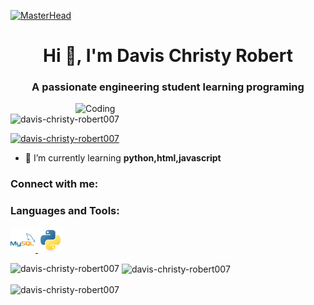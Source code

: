[![MasterHead](https://encrypted-tbn0.gstatic.com/images?q=tbn:ANd9GcRKohhe6zGdyl4TAOSb9gQWMARO-bjgSz1GEw&s)](https://avatars.githubusercontent.com/u/183818472?v=4)
<h1 align="center">Hi 👋, I'm Davis Christy Robert</h1>
<h3 align="center">A passionate engineering student learning programing</h3>
<img align="right" alt="Coding" width="400" src="https://user-images.githubusercontent.com/74038190/225813708-98b745f2-7d22-48cf-9150-083f1b00d6c9.gif">
<p align="left"> <img src="https://komarev.com/ghpvc/?username=davis-christy-robert007&label=Profile%20views&color=0e75b6&style=flat" alt="davis-christy-robert007" /> </p>

<p align="left"> <a href="https://github.com/ryo-ma/github-profile-trophy"><img src="https://github-profile-trophy.vercel.app/?username=davis-christy-robert007" alt="davis-christy-robert007" /></a> </p>

- 🌱 I’m currently learning **python,html,javascript**

<h3 align="left">Connect with me:</h3>
<p align="left">
</p>

<h3 align="left">Languages and Tools:</h3>
<p align="left"> <a href="https://www.mysql.com/" target="_blank" rel="noreferrer"> <img src="https://raw.githubusercontent.com/devicons/devicon/master/icons/mysql/mysql-original-wordmark.svg" alt="mysql" width="40" height="40"/> </a> <a href="https://www.python.org" target="_blank" rel="noreferrer"> <img src="https://raw.githubusercontent.com/devicons/devicon/master/icons/python/python-original.svg" alt="python" width="40" height="40"/> </a> </p>

<p><img align="left" src="https://github-readme-stats.vercel.app/api/top-langs?username=davis-christy-robert007&show_icons=true&locale=en&layout=compact" alt="davis-christy-robert007" /></p>

<p>&nbsp;<img align="center" src="https://github-readme-stats.vercel.app/api?username=davis-christy-robert007&show_icons=true&locale=en" alt="davis-christy-robert007" /></p>

<p><img align="center" src="https://github-readme-streak-stats.herokuapp.com/?user=davis-christy-robert007&" alt="davis-christy-robert007" /></p>
